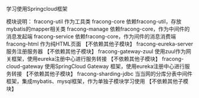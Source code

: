 学习使用Springcloud框架

模块说明：
fracong-util 作为工具类
fracong-core 依赖fracong-util，存放mybatis的mapper相关类
fracong-manage 依赖fracong-core，作为中间件的消息发起端
fracong-service 依赖fracong-core，作为间件的消息消费端
fracong-html 作为纯HTML页面 【不依赖其他子模块】
fracong-eureka-server 服务注册服务器 【不依赖其他子模块】
fracong-gateway-zuul 使用zuul作为网关框架，使用eureka注册中心进行服务转接 【不依赖其他子模块】
fracong-cloud-gateway 使用SpringCloud Gateway 框架，使用eureka注册中心进行服务转接 【不依赖其他子模块】
fracong-sharding-jdbc 当当网的分库分表中间件框架，集成mybatis、mysql框架，作为单独子模块学习使用 【不依赖其他子模块】

